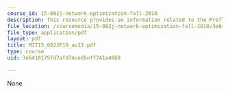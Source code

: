 ```yaml
---
course_id: 15-082j-network-optimization-fall-2010
description: This resource provides an information related to the Preflow push algorithm.
file_location: /coursemedia/15-082j-network-optimization-fall-2010/3e6416175fd7afd74ced5eff741a40b9_MIT15_082JF10_av13.pdf
file_type: application/pdf
layout: pdf
title: MIT15_082JF10_av13.pdf
type: course
uid: 3e6416175fd7afd74ced5eff741a40b9

---
```

None